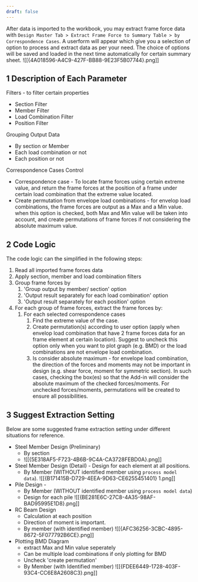 ```yaml
---
draft: false
---
```

After data is imported to the workbook, you may extract frame force data with `Design Master Tab > Extract Frame Force to Summary Table > by Correspondence Cases`. A userform will appear which give you a selection of option to process and extract data as per your need. The choice of options will be saved and loaded in the next time automatically for certain summary sheet.
![[{4A018596-A4C9-427F-BB88-9E23F5B07744}.png]]
## 1	Description of Each Parameter
Filters - to filter certain properties
- Section Filter
- Member Filter
- Load Combination Filter
- Position Filter

Grouping Output Data
- By section or Member
- Each load combination or not
- Each position or not

Correspondence Cases Control
- Correspondence case - To locate frame forces using certain extreme value, and return the frame forces at the position of a frame under certain load combination that the extreme value located.
- Create permutation from envelope load combinations - for envelop load combinations, the frame forces are output as a Max and a Min value. when this option is checked, both Max and Min value will be taken into account, and create permutations of frame forces if not considering the absolute maximum value.

## 2	Code Logic
The code logic can the simplified in the following steps:
1. Read all imported frame forces data
2. Apply section, member and load combination filters
3. Group frame forces by  
	1. 'Group output by member/ section' option
	2. 'Output result separately for each load combination' option
	3. 'Output result separately for each position' option
4. For each group of frame forces, extract the frame forces by:
	1. For each selected correspondence cases
		1. Find the extreme value of the case.
		2. Create permutation(s) according to user option (apply when envelop load combination that have 2 frame forces data for an frame element at certain location). Suggest to uncheck this option only when you want to plot graph (e.g. BMD) or the load combinations are not envelope load combination.
		3. Is consider absolute maximum - for envelope load combination, the direction of the forces and moments may not be important in design (e.g. shear force, moment for symmetric section). In such cases, checking the box(es) so that the Add-in will consider the absolute maximum of the checked forces/moments. For unchecked forces/moments, permutations will be created to ensure all possibilities.
## 3	Suggest Extraction Setting
Below are some suggested frame extraction setting under different situations for reference.
- Steel Member Design (Preliminary) 
	- By section
	- ![[{5E318AF5-F723-4B6B-9C4A-CA3728FEBD0A}.png]]
- Steel Member Design (Detail) - Design for each element at all positions.
	- By Member (WITHOUT identified member using `process model data`). ![[{B171415B-D729-4EEA-9D63-CE6255451401} 1.png]]
- Pile Design - 
	- By Member (WITHOUT identified member using `process model data`) 
	- Design for each pile ![[{BE281E6C-27C8-4A35-98AF-BAD95995E1D8}.png]]
- RC Beam Design
	- Calculation at each position
	- Direction of moment is important.
	- By member (with identified member) ![[{AFC36256-3CBC-4895-8672-5F077792B6CE}.png]]
- Plotting BMD Diagram
	- extract Max and Min value seperately
	- Can be multiple load combinations if only plotting for BMD
	- Uncheck 'create permutation'
	- By Member (with Identified member) ![[{FDEE6449-1728-403F-93C4-CC6E8A2608C3}.png]]
